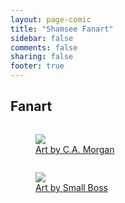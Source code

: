 ```yaml
---
layout: page-comic
title: "Shamsee Fanart"
sidebar: false
comments: false
sharing: false
footer: true
---
```


<div id="blog-archives" class="category">
<h2>Fanart</h2>
<div class="row">
  <div class="small-4 column text-center">
	<p>
	<figure>
	<a href="{{ root_url }}/images/fanart/CAmorgan.jpg"><img src="{{ root_url }}/images/fanart/thumbs/CAmorgan.jpg" align="center" /><figcaption class="fanart text-center"><a href="http://tdugn.com/" target="_blank">Art by C.A. Morgan</a></figcaption></a>
	</figure>
	</p>
  </div>
  <div class="small-4 column text-center">
	<p>
	<figure>
	<a href="{{ root_url }}/images/fanart/SmallBoss.jpg"><img src="{{ root_url }}/images/fanart/thumbs/SmallBoss.jpg" align="center" /><figcaption class="fanart text-center"><a href="http://smallartist.tumblr.com/" target="_blank">Art by Small Boss</a></figcaption></a>
	</figure>
	</p>
  </div>

</div>
</div>